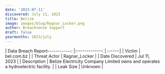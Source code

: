```yaml
---
date: '2023-07-11'
discovered: July 11, 2023
title: Belize
image: images/blog/Ragnar_Locker.png
author: Breachsense Support
draft: false
yearmonths: 2023/july
---
```


| Data Breach Report------------:     |:-------------:    | :-----:|
| Victim      | bel.com.bz      | 
| Threat Actor      | Ragnar_Locker      | 
| Date Discovered      | Jul 11, 2023      | 
| Description      | Belize Electricity Company Limited owns and operates a hydroelectric facility.      | 
| Leak Size      | Unknown      | 

